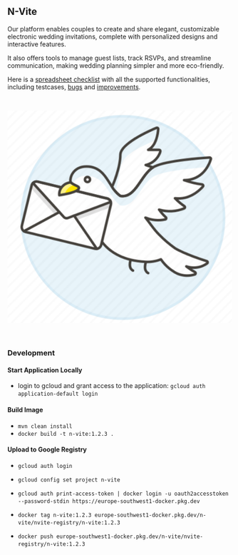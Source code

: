 ## N-Vite

Our platform enables couples to create and share elegant, 
customizable electronic wedding invitations, complete with personalized designs and interactive features. 

It also offers tools to manage guest lists, track RSVPs, and streamline communication, 
making wedding planning simpler and more eco-friendly.

Here is a [spreadsheet checklist](https://docs.google.com/spreadsheets/d/1p1IBNcukyfj4lw2CZX7oXG4OgLBP_xVST_9aSGrVU08/edit?usp=sharing) with all the supported functionalities, including testcases, [bugs](https://github.com/etrandafir93/n-vite/issues?q=is%3Aissue+is%3Aopen+label%3ABUG) and [improvements](https://github.com/etrandafir93/n-vite/issues?q=is%3Aissue+is%3Aopen+label%3Aimprovement).

<br/>
<p align="center">
  <img src="./src/main/resources/static/icons/n-vite-logo.png"/>
</p>
<br/>

### Development

#### Start Application Locally
- login to gcloud and grant access to the application: `gcloud auth application-default login`

#### Build Image

- `mvn clean install`
- `docker build -t n-vite:1.2.3 .`

#### Upload to Google Registry

- `gcloud auth login`
- `gcloud config set project n-vite`
- `gcloud auth print-access-token | docker login -u oauth2accesstoken --password-stdin https://europe-southwest1-docker.pkg.dev`


- `docker tag n-vite:1.2.3 europe-southwest1-docker.pkg.dev/n-vite/nvite-registry/n-vite:1.2.3`
- `docker push europe-southwest1-docker.pkg.dev/n-vite/nvite-registry/n-vite:1.2.3`





